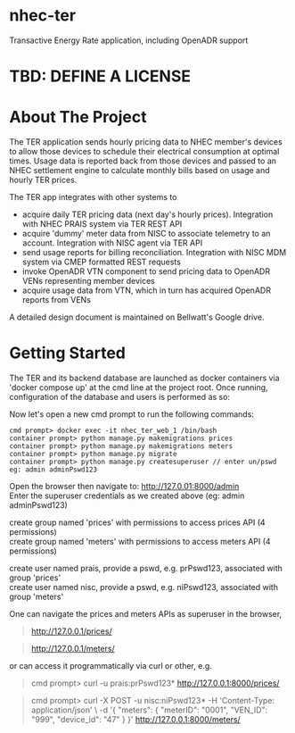 # nhec-ter
Transactive Energy Rate application, including OpenADR support

# TBD: DEFINE A LICENSE  

# About The Project
The TER application sends hourly pricing data to NHEC member's devices to allow those devices to schedule their 
electrical consumption at optimal times. Usage data is reported back from those devices and passed to an NHEC
settlement engine to calculate monthly bills based on usage and hourly TER prices.

The TER app integrates with other systems to 
* acquire daily TER pricing data (next day's hourly prices). Integration with NHEC PRAIS system via TER REST API
* acquire 'dummy' meter data from NISC to associate telemetry to an account. Integration with NISC agent via TER API
* send usage reports for billing reconciliation. Integration with NISC MDM system via CMEP formatted REST requests
* invoke OpenADR VTN component to send pricing data to OpenADR VENs representing member devices
* acquire usage data from VTN, which in turn has acquired OpenADR reports from VENs

A detailed design document is maintained on Bellwatt's Google drive.

# Getting Started
The TER and its backend database are launched as docker containers via 'docker compose up' at the cmd line at the project
root. Once running, configuration of the database and users is performed as so:

Now let's open a new cmd prompt to run the following commands:
```
cmd prompt> docker exec -it nhec_ter_web_1 /bin/bash
container prompt> python manage.py makemigrations prices
container prompt> python manage.py makemigrations meters
container prompt> python manage.py migrate
container prompt> python manage.py createsuperuser // enter un/pswd eg: admin adminPswd123
```

Open the browser then navigate to: http://127.0.01:8000/admin <br/>
Enter the superuser credentials as we created above (eg: admin adminPswd123)

create group named 'prices' with permissions to access prices API (4 permissions)<br/>
create group named 'meters' with permissions to access meters API (4 permissions)<br/>

create user named prais, provide a pswd, e.g. prPswd123, associated with group 'prices'<br/>
create user named nisc, provide a pswd, e.g. niPswd123, associated with group 'meters'<br/>

One can navigate the prices and meters APIs as superuser in the browser, 

> http://127.0.0.1/prices/

> http://127.0.0.1/meters/

or can access it programmatically via curl or
other, e.g.

> cmd prompt> curl -u prais:prPswd123* http://127.0.0.1:8000/prices/

> cmd prompt> curl -X POST  -u nisc:niPswd123* -H 'Content-Type: application/json' \\
-d '{ "meters": { "meterID": "0001", "VEN_ID": "999", "device_id": "47" } }' http://127.0.0.1:8000/meters/
